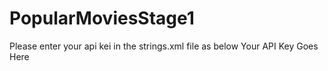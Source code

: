 # PopularMoviesStage1
Please enter your api kei in the strings.xml file as below
    <string name="api_key">Your API Key Goes Here</string>
